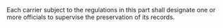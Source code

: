 Each carrier subject to the regulations in this part shall designate one or more officials to supervise the preservation of its records.


